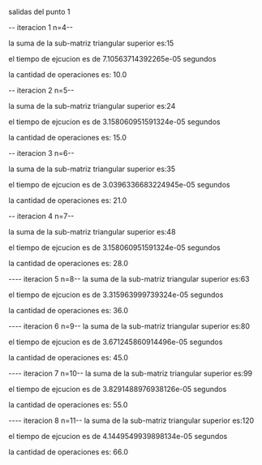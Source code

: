 salidas del punto 1

-- iteracion 1 n=4--

la suma de la sub-matriz triangular superior es:15

el tiempo de ejcucion es de 7.10563714392265e-05  segundos

la cantidad de operaciones es: 10.0


-- iteracion 2 n=5--

la suma de la sub-matriz triangular superior es:24

el tiempo de ejcucion es de 3.158060951591324e-05  segundos

la cantidad de operaciones es: 15.0


-- iteracion 3  n=6--

la suma de la sub-matriz triangular superior es:35

el tiempo de ejcucion es de 3.0396336683224945e-05  segundos

la cantidad de operaciones es: 21.0

-- iteracion 4  n=7--

la suma de la sub-matriz triangular superior es:48

el tiempo de ejcucion es de 3.158060951591324e-05  segundos

la cantidad de operaciones es: 28.0

---- iteracion  5   n=8--
la suma de la sub-matriz triangular superior es:63

el tiempo de ejcucion es de 3.315963999739324e-05  segundos

la cantidad de operaciones es: 36.0

---- iteracion  6   n=9--
la suma de la sub-matriz triangular superior es:80

el tiempo de ejcucion es de 3.671245860914496e-05  segundos

la cantidad de operaciones es: 45.0

---- iteracion  7   n=10--
la suma de la sub-matriz triangular superior es:99

el tiempo de ejcucion es de 3.8291488976938126e-05  segundos

la cantidad de operaciones es: 55.0

---- iteracion  8   n=11--
la suma de la sub-matriz triangular superior es:120

el tiempo de ejcucion es de 4.1449549939898134e-05  segundos

la cantidad de operaciones es: 66.0


